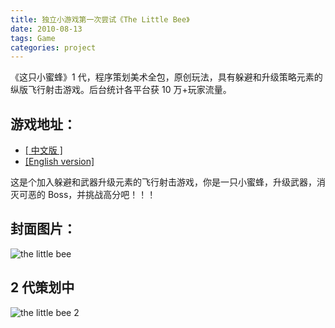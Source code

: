 ```yaml
---
title: 独立小游戏第一次尝试《The Little Bee》
date: 2010-08-13
tags: Game
categories: project
---
```


《这只小蜜蜂》1 代，程序策划美术全包，原创玩法，具有躲避和升级策略元素的纵版飞行射击游戏。后台统计各平台获 10 万+玩家流量。

## 游戏地址：

- <a href="http://www.4399.com/flash/37351_3.htm" target="_blank">[ 中文版 ]</a>
- <a href="http://www.mochimedia.com/games/play/the-little-bee/" target="_blank">[English version]</a>

这是个加入躲避和武器升级元素的飞行射击游戏，你是一只小蜜蜂，升级武器，消灭可恶的 Boss，并挑战高分吧！！！

## 封面图片：

<img src="/images/tlb01.png" alt="the little bee" />

## 2 代策划中

<img src="/images/tlb02.png" alt="the little bee 2" />
